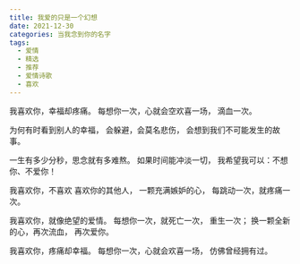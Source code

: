 ```yaml
---
title: 我爱的只是一个幻想
date: 2021-12-30
categories: 当我念到你的名字
tags:
  - 爱情
  - 精选
  - 推荐
  - 爱情诗歌
  - 喜欢
---
```


我喜欢你，幸福却疼痛。
每想你一次，心就会空欢喜一场，
滴血一次。
<!--more-->
为何有时看到别人的幸福，
会躲避，会莫名悲伤，
会想到我们不可能发生的故事。

一生有多少分秒，思念就有多难熬。
如果时间能冲淡一切，
我希望我可以：不想你、不爱你！

我喜欢你，不喜欢
喜欢你的其他人，
一颗充满嫉妒的心，
每跳动一次，就疼痛一次。

我喜欢你，就像绝望的爱情。
每想你一次，就死亡一次，
重生一次；
换一颗全新的心，再次流血，
再次爱你。

我喜欢你，疼痛却幸福。
每想你一次，心就会欢喜一场，
仿佛曾经拥有过。
